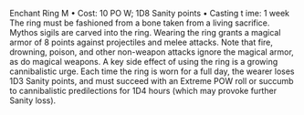 Enchant Ring M
• Cost: 10 PO W; 1D8 Sanity points
• Casting t
ime: 1 week
The ring must be fashioned from a bone taken from a living sacrifice. Mythos sigils are carved into the ring. Wearing the ring grants a magical armor of 8 points against projectiles and melee attacks. Note that fire, 
drowning, poison, and other non-weapon attacks ignore 
the magical armor, as do magical weapons.
A key side effect of using the ring is a growing 
cannibalistic urge. Each time the ring is worn for a full 
day, the wearer loses 1D3 Sanity points, and must succeed 
with an Extreme POW roll or succumb to cannibalistic 
predilections for 1D4 hours (which may provoke further 
Sanity loss). 
